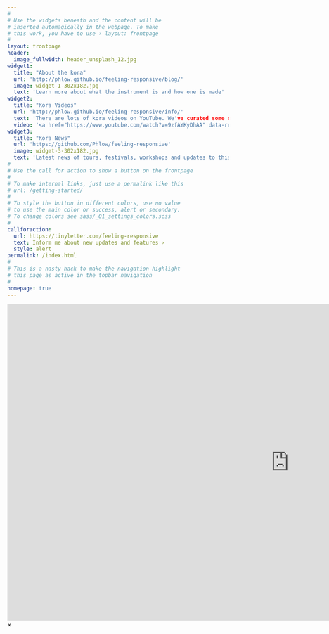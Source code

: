 ```yaml
---
#
# Use the widgets beneath and the content will be
# inserted automagically in the webpage. To make
# this work, you have to use › layout: frontpage
#
layout: frontpage
header:
  image_fullwidth: header_unsplash_12.jpg
widget1:
  title: "About the kora"
  url: 'http://phlow.github.io/feeling-responsive/blog/'
  image: widget-1-302x182.jpg
  text: 'Learn more about what the instrument is and how one is made'
widget2:
  title: "Kora Videos"
  url: 'http://phlow.github.io/feeling-responsive/info/'
  text: 'There are lots of kora videos on YouTube. We've curated some of the best for your listening pleasure.'
  video: '<a href="https://www.youtube.com/watch?v=9zfAYKyDhAA" data-reveal-id="videoModal"><img src="images/widget-2-302x182.jpg" width="302" height="182" alt="Toumani Diabate"/></a>'
widget3:
  title: "Kora News"
  url: 'https://github.com/Phlow/feeling-responsive'
  image: widget-3-302x182.jpg
  text: 'Latest news of tours, festivals, workshops and updates to this site.'
#
# Use the call for action to show a button on the frontpage
#
# To make internal links, just use a permalink like this
# url: /getting-started/
#
# To style the button in different colors, use no value
# to use the main color or success, alert or secondary.
# To change colors see sass/_01_settings_colors.scss
#
callforaction:
  url: https://tinyletter.com/feeling-responsive
  text: Inform me about new updates and features ›
  style: alert
permalink: /index.html
#
# This is a nasty hack to make the navigation highlight
# this page as active in the topbar navigation
#
homepage: true
---
```


<div id="videoModal" class="reveal-modal large" data-reveal="">
  <div class="flex-video widescreen vimeo" style="display: block;">
    <iframe width="1280" height="720" src="https://www.youtube.com/embed/3b5zCFSmVvU" frameborder="0" allowfullscreen></iframe>
  </div>
  <a class="close-reveal-modal">&#215;</a>
</div>
